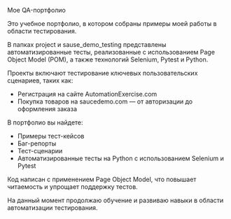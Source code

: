 Мое QA-портфолио

Это учебное портфолио, в котором собраны примеры моей работы в области тестирования.

В папках project и sause_demo_testing представлены автоматизированные тесты, реализованные с использованием Page Object Model (POM), а также технологий Selenium, Pytest и Python.

Проекты включают тестирование ключевых пользовательских сценариев, таких как:
- Регистрация на сайте AutomationExercise.com
- Покупка товаров на saucedemo.com — от авторизации до оформления заказа

В портфолио вы найдете:
- Примеры тест-кейсов
- Баг-репорты
- Тест-сценарии
- Автоматизированные тесты на Python с использованием Selenium и Pytest

Код написан с применением Page Object Model, что повышает читаемость и упрощает поддержку тестов.

На данный момент продолжаю обучение и развиваю навыки в области автоматизации тестирования.
